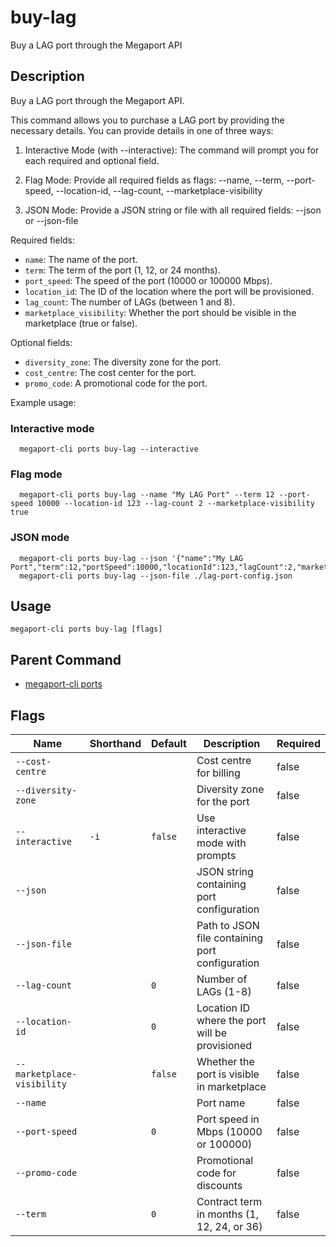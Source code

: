 # buy-lag

Buy a LAG port through the Megaport API

## Description

Buy a LAG port through the Megaport API.

This command allows you to purchase a LAG port by providing the necessary details.
You can provide details in one of three ways:

1. Interactive Mode (with --interactive):
   The command will prompt you for each required and optional field.

2. Flag Mode:
   Provide all required fields as flags:
   --name, --term, --port-speed, --location-id, --lag-count, --marketplace-visibility

3. JSON Mode:
   Provide a JSON string or file with all required fields:
   --json <json-string> or --json-file <path>

Required fields:
- `name`: The name of the port.
- `term`: The term of the port (1, 12, or 24 months).
- `port_speed`: The speed of the port (10000 or 100000 Mbps).
- `location_id`: The ID of the location where the port will be provisioned.
- `lag_count`: The number of LAGs (between 1 and 8).
- `marketplace_visibility`: Whether the port should be visible in the marketplace (true or false).

Optional fields:
- `diversity_zone`: The diversity zone for the port.
- `cost_centre`: The cost center for the port.
- `promo_code`: A promotional code for the port.

Example usage:

### Interactive mode
```
  megaport-cli ports buy-lag --interactive

```

### Flag mode
```
  megaport-cli ports buy-lag --name "My LAG Port" --term 12 --port-speed 10000 --location-id 123 --lag-count 2 --marketplace-visibility true

```

### JSON mode
```
  megaport-cli ports buy-lag --json '{"name":"My LAG Port","term":12,"portSpeed":10000,"locationId":123,"lagCount":2,"marketPlaceVisibility":true}'
  megaport-cli ports buy-lag --json-file ./lag-port-config.json

```



## Usage

```
megaport-cli ports buy-lag [flags]
```



## Parent Command

* [megaport-cli ports](megaport-cli_ports.md)




## Flags

| Name | Shorthand | Default | Description | Required |
|------|-----------|---------|-------------|----------|
| `--cost-centre` |  |  | Cost centre for billing | false |
| `--diversity-zone` |  |  | Diversity zone for the port | false |
| `--interactive` | `-i` | `false` | Use interactive mode with prompts | false |
| `--json` |  |  | JSON string containing port configuration | false |
| `--json-file` |  |  | Path to JSON file containing port configuration | false |
| `--lag-count` |  | `0` | Number of LAGs (1-8) | false |
| `--location-id` |  | `0` | Location ID where the port will be provisioned | false |
| `--marketplace-visibility` |  | `false` | Whether the port is visible in marketplace | false |
| `--name` |  |  | Port name | false |
| `--port-speed` |  | `0` | Port speed in Mbps (10000 or 100000) | false |
| `--promo-code` |  |  | Promotional code for discounts | false |
| `--term` |  | `0` | Contract term in months (1, 12, 24, or 36) | false |



